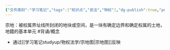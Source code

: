 ```yaml
---
{"文件类别":"学习笔记","tags":["知识点","民法","物权"],"dg-publish":true,"permalink":"/学习笔记studyup/物权法学/宗地/","dgPassFrontmatter":true,"created":"2024-10-04T21:28:04.972+08:00","updated":"2024-10-25T12:44:39.569+08:00"}
---
```


宗地：被权属界址线所封闭的地块或空间，是一块有确定边界和确定权属的土地，地籍的基本单元 #背诵/概念 
- 通过[[学习笔记studyup/物权法学/宗地图\|宗地图]]反映
